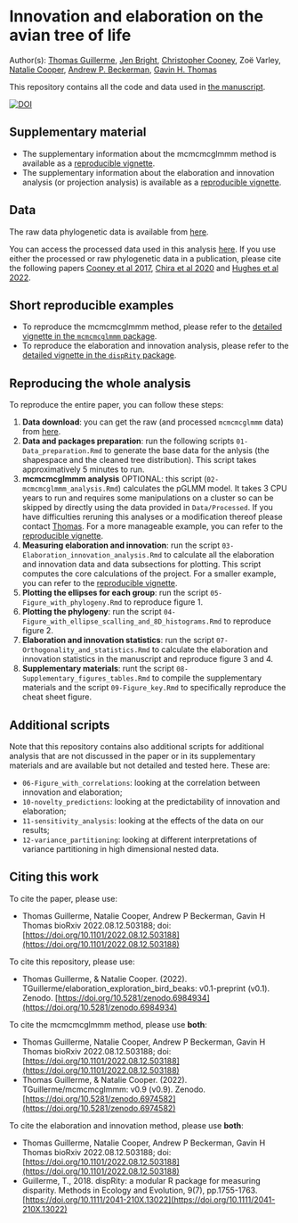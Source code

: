 # Innovation and elaboration on the avian tree of life

Author(s): [Thomas Guillerme](https://github/TGuillerme), [Jen Bright](https://www.hull.ac.uk/staff-directory/jen-bright), [Christopher Cooney](https://www.cooneylab.co.uk/), Zoë Varley, [Natalie Cooper](http://nhcooper123.github.io/), [Andrew P. Beckerman](https://andbeck.github.io/beckslab/), [Gavin H. Thomas](https://www.sheffield.ac.uk/biosciences/people/academic-staff/gavin-thomas)

This repository contains all the code and data used in [the manuscript](https://www.biorxiv.org/content/10.1101/2022.08.12.503188v1).

[![DOI](https://zenodo.org/badge/337779300.svg)](https://zenodo.org/badge/latestdoi/337779300)

## Supplementary material

 <!-- * The supplementary tables and figures mentioned in the main text is available [here](). TODO: add link to published SOM -->
 * The supplementary information about the mcmcmcglmmm method is available as a [reproducible vignette](https://raw.rawgit.net/TGuillerme/mcmcmcglmmm/main/inst/MCMCglmm_mini_chains.html).
 * The supplementary information about the elaboration and innovation analysis (or projection analysis) is available as a [reproducible vignette](https://raw.rawgit.net/TGuillerme/dispRity/master/inst/vignettes/Projection_analysis.html).

## Data

The raw data phylogenetic data is available from [here](https://birdtree.org/).
<!-- The raw morphological data is available from [here]().TODO: add link to beak data -->
You can access the processed data used in this analysis [here](https://figshare.com/articles/dataset/Innovation_and_elaboration_on_the_avian_tree_of_life/20480355).
If you use either the processed or raw phylogenetic data in a publication, please cite the following papers [Cooney et al 2017](https://www.nature.com/articles/nature21074), [Chira et al 2020](https://royalsocietypublishing.org/doi/full/10.1098/rspb.2020.1585) and [Hughes et al 2022](https://onlinelibrary.wiley.com/doi/full/10.1111/ele.13905).

## Short reproducible examples

 * To reproduce the mcmcmcglmmm method, please refer to the [detailed vignette in the `mcmcmcglmmm` package](https://github.com/TGuillerme/mcmcmcglmmm/blob/main/inst/MCMCglmm_mini_chains.Rmd).
 * To reproduce the elaboration and innovation analysis, please refer to the [detailed vignette in the `dispRity` package](https://github.com/TGuillerme/dispRity/blob/MCMCglmm/inst/vignettes/Projection_analysis.Rmd).

## Reproducing the whole analysis

To reproduce the entire paper, you can follow these steps:

 1. **Data download**: you can get the raw (and processed `mcmcmcglmmm` data) from [here](https://figshare.com/articles/dataset/Innovation_and_elaboration_on_the_avian_tree_of_life/20480355).
 2. **Data and packages preparation**: run the following scripts `01-Data_preparation.Rmd` to generate the base data for the anlysis (the shapespace and the cleaned tree distribution). This script takes approximatively 5 minutes to run.
 3. **mcmcmcglmmm analysis** OPTIONAL: this script (`02-mcmcmcglmmm_analysis.Rmd`) calculates the pGLMM model. It takes 3 CPU years to run and requires some manipulations on a cluster so can be skipped by directly using the data provided in `Data/Processed`. If you have difficulties reruning this analyses or a modification thereof please contact [Thomas](mailto:guillert@tcd.ie). For a more manageable example, you can refer to the [reproducible vignette](https://raw.rawgit.net/TGuillerme/mcmcmcglmmm/main/inst/MCMCglmm_mini_chains.html).
 4. **Measuring elaboration and innovation**: run the script `03-Elaboration_innovation_analysis.Rmd` to calculate all the elaboration and innovation data and data subsections for plotting. This script computes the core calculations of the project. For a smaller example, you can refer to the [reproducible vignette](https://raw.rawgit.net/TGuillerme/dispRity/master/inst/vignettes/Projection_analysis.html).
 5. **Plotting the ellipses for each group**: run the script `05-Figure_with_phylogeny.Rmd` to reproduce figure 1. 
 6. **Plotting the phylogeny**: run the script `04-Figure_with_ellipse_scalling_and_8D_histograms.Rmd` to reproduce figure 2.
 7. **Elaboration and innovation statistics**: run the script `07-Orthogonality_and_statistics.Rmd` to calculate the elaboration and innovation statistics in the manuscript and reproduce figure 3 and 4.
 8. **Supplementary materials**: runt the script `08-Supplementary_figures_tables.Rmd` to compile the supplementary materials and the script `09-Figure_key.Rmd` to specifically reproduce the cheat sheet figure.

## Additional scripts

Note that this repository contains also additional scripts for additional analysis that are not discussed in the paper or in its supplementary materials and are available but not detailed and tested here.
These are:

 * `06-Figure_with_correlations`: looking at the correlation between innovation and elaboration;
 * `10-novelty_predictions`: looking at the predictability of innovation and elaboration;
 * `11-sensitivity_analysis`: looking at the effects of the data on our results;
 * `12-variance_partitioning`: looking at different interpretations of variance partitioning in high dimensional nested data.

## Citing this work

To cite the paper, please use:
 * Thomas Guillerme, Natalie Cooper, Andrew P Beckerman, Gavin H Thomas bioRxiv 2022.08.12.503188; doi: [https://doi.org/10.1101/2022.08.12.503188](https://doi.org/10.1101/2022.08.12.503188) <!-- TODO: change to published version -->

To cite this repository, please use:
 * Thomas Guillerme, & Natalie Cooper. (2022). TGuillerme/elaboration_exploration_bird_beaks: v0.1-preprint (v0.1). Zenodo. [https://doi.org/10.5281/zenodo.6984934](https://doi.org/10.5281/zenodo.6984934)

To cite the mcmcmcglmmm method, please use **both**:
 * Thomas Guillerme, Natalie Cooper, Andrew P Beckerman, Gavin H Thomas bioRxiv 2022.08.12.503188; doi: [https://doi.org/10.1101/2022.08.12.503188](https://doi.org/10.1101/2022.08.12.503188) <!-- TODO: change to published version -->
 * Thomas Guillerme, & Natalie Cooper. (2022). TGuillerme/mcmcmcglmmm: v0.9 (v0.9). Zenodo. [https://doi.org/10.5281/zenodo.6974582](https://doi.org/10.5281/zenodo.6974582)

To cite the elaboration and innovation method, please use **both**:
 * Thomas Guillerme, Natalie Cooper, Andrew P Beckerman, Gavin H Thomas bioRxiv 2022.08.12.503188; doi: [https://doi.org/10.1101/2022.08.12.503188](https://doi.org/10.1101/2022.08.12.503188) <!-- TODO: change to published version -->
 * Guillerme, T., 2018. dispRity: a modular R package for measuring disparity. Methods in Ecology and Evolution, 9(7), pp.1755-1763. [https://doi.org/10.1111/2041-210X.13022](https://doi.org/10.1111/2041-210X.13022)

